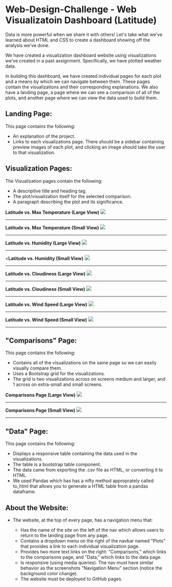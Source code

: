 # Web-Design-Challenge - Web Visualizatoin Dashboard (Latitude)
Data is more powerful when we share it with others! Let's take what we've learned about HTML and CSS to create a dashboard showing off the analysis we've done.

We have created a visualization dashboard website using visualizations we've created in a past assignment. Specifically, we have plotted weather data.

In building this dashboard, we have created individual pages for each plot and a means by which we can navigate between them. These pages contain the visualizations and their corresponding explanations. We also have a landing page, a page where we can see a comparison of all of the plots, and another page where we can view the data used to build them.


## Landing Page:

This page contains the following:

* An explanation of the project.
* Links to each visualizations page. There should be a sidebar containing preview images of each plot, and clicking an image should take the user to that visualization.


## Visualization Pages:

The Visualization pages contain the following:

* A descriptive title and heading tag.
* The plot/visualization itself for the selected comparison.
* A paragraph describing the plot and its significance.


<b>Latitude vs. Max Temperature (Large View)</b>
![](Images/max_temp_lg.png)
<hr class=my-3">
               
<b>Latitude vs. Max Temperature (Small View)</b>
![](Images/max_temp_sm.png)
 <hr class=my-3">

<b>Latitude vs. Humidity (Large View)</b>
![](Images/humidity_lg.png)
<hr class=my-3">

<<b>Latitude vs. Humidity (Small View)</b>
![](Images/humidity_sm.png)
 <hr class=my-3">

<b>Latitude vs. Cloudiness (Large View)</b>
![](Images/cloudiness_lg.png)
<hr class=my-3">

<b>Latitude vs. Cloudiness (Small View)</b>
![](Images/humidity_sm.png)
<hr class=my-3">              

<b>Latitude vs. Wind Speed (Large View)</b>
![](Images/windspeed_lg.png)
<hr class=my-3">
               
<b>Latitude vs. Wind Speed (Small View)</b>
![](Images/windspeed_sm.png)
<hr class=my-3">

## "Comparisons" Page:

This page contains the following:

* Contains all of the visualizations on the same page so we can easily visually compare them.
* Uses a Bootstrap grid for the visualizations.
* The grid is two visualizations across on screens medium and larger, and 1 across on extra-small and small screens.

<b>Comparisons Page (Large View)</b>
![](Images/comparison_lg.png)
<hr class=my-3">
               
<b>Comparisons Page (Small View)</b>
![](Images/comparison_sm.png)
<hr class=my-3">


## "Data" Page:

This page contains the following:

* Displays a responsive table containing the data used in the visualizations.
* The table is a bootstrap table component.
* The data came from exporting the .csv file as HTML, or converting it to HTML. 
* We used Pandas which has has a nifty method approprately called to_html that allows you to generate a HTML table from a pandas dataframe.





## About the Website:

* The website, at the top of every page, has a navigation menu that:

    - Has the name of the site on the left of the nav which allows users to return to the landing page from any page.
    - Contains a dropdown menu on the right of the navbar named "Plots" that provides a link to each individual visualization page.
    - Provides two more text links on the right: "Comparisons," which links to the comparisons page, and "Data," which links to the data page.
    - Is responsive (using media queries). The nav must have similar behavior as the screenshots "Navigation Menu" section (notice the background color change).
    - The website must be deployed to GitHub pages.








